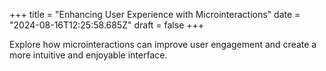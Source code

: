 +++
title = "Enhancing User Experience with Microinteractions"
date = "2024-08-16T12:25:58.685Z"
draft = false
+++

  Explore how microinteractions can improve user engagement and create a more intuitive and enjoyable interface.
        